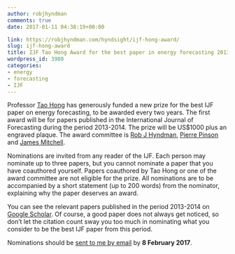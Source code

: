```yaml
---
author: robjhyndman
comments: true
date: 2017-01-11 04:38:19+00:00

link: https://robjhyndman.com/hyndsight/ijf-hong-award/
slug: ijf-hong-award
title: IJF Tao Hong Award for the best paper in energy forecasting 2013-2014
wordpress_id: 3980
categories:
- energy
- forecasting
- IJF
---
```


Professor [Tao Hong](http://www.drhongtao.com/) has generously funded a new prize for the best IJF paper on energy forecasting, to be awarded every two years. The first award will be for papers published in the International Journal of Forecasting during the period 2013-2014. The prize will be US$1000 plus an engraved plaque. The award committee is [Rob J Hyndman](https://robjhyndman.com), [Pierre Pinson](http://pierrepinson.com/) and [James Mitchell](https://www.wbs.ac.uk/about/person/james-mitchell).

Nominations are invited from any reader of the IJF. Each person may nominate up to three papers, but you cannot nominate a paper that you have coauthored yourself. Papers coauthored by Tao Hong or one of the award committee are not eligible for the prize. All nominations are to be accompanied by a short statement (up to 200 words) from the nominator, explaining why the paper deserves an award.

You can see the relevant papers published in the period 2013-2014 on [Google Scholar](https://goo.gl/qOYWnC). Of course, a good paper does not always get noticed, so don’t let the citation count sway you too much in nominating what you consider to be the best IJF paper from this period.

Nominations should be [sent to me by email](mailto:ijf@forecasters.org) by **8 February 2017**.
